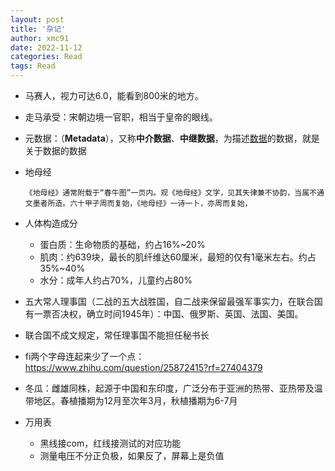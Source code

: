 ```yaml
---
layout: post
title: '杂记'
author: xmc91
date: 2022-11-12
categories: Read
tags: Read 
---
```




+ 马赛人，视力可达6.0，能看到800米的地方。
+ 走马承受：宋朝边境一官职，相当于皇帝的眼线。
+ 元数据：（**Metadata**），又称**中介数据**、**中继数据**，为描述[数据](https://baike.baidu.com/item/数据/5947370)的数据，就是关于数据的数据

+ 地母经

  ```
  《地母经》通常附载于“春牛图”一页内。观《地母经》文字，见其失律兼不协韵，当属不通文墨者所造。六十甲子周而复始，《地母经》一诗一卜，亦周而复始，
  ```
+ 人体构造成分

	- 蛋白质：生命物质的基础，约占16%~20%
	- 肌肉：约639块，最长的肌纤维达60厘米，最短的仅有1毫米左右。约占35%~40%
	- 水分：成年人约占70%，儿童约占80%

+ 五大常人理事国（二战的五大战胜国，自二战来保留最强军事实力，在联合国有一票否决权，确立时间1945年）：中国、俄罗斯、英国、法国、美国。

+ 联合国不成文规定，常任理事国不能担任秘书长
+ fi两个字母连起来少了一个点：https://www.zhihu.com/question/25872415?rf=27404379
+ 冬瓜：雌雄同株，起源于中国和东印度，广泛分布于亚洲的热带、亚热带及温带地区。春植播期为12月至次年3月，秋植播期为6-7月

+ 万用表

	- 黑线接com，红线接测试的对应功能
	- 测量电压不分正负极，如果反了，屏幕上是负值